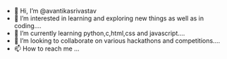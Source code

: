 - 👋 Hi, I’m @avantikasrivastav
- 👀 I’m interested in learning and exploring new things as well as in coding....
- 🌱 I’m currently learning python,c,html,css and javascript....
- 💞️ I’m looking to collaborate on various hackathons and competitions....
- 📫 How to reach me ...

<!---
avantikasrivastav/avantikasrivastav is a ✨ special ✨ repository because its `README.md` (this file) appears on your GitHub profile.
You can click the Preview link to take a look at your changes.
--->
